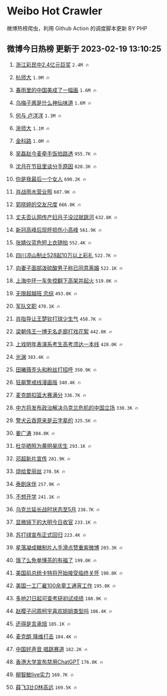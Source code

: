 # Weibo Hot Crawler 



微博热榜爬虫，利用 Github Action 的调度脚本更新 BY PHP 


## 微博今日热榜 更新于 2023-02-19 13:10:25 
1. [浙江彩民中2.4亿元巨奖](https://s.weibo.com/weibo?q=%23%E6%B5%99%E6%B1%9F%E5%BD%A9%E6%B0%91%E4%B8%AD2.4%E4%BA%BF%E5%85%83%E5%B7%A8%E5%A5%96%23&t=31&band_rank=1&Refer=top) `2.4M 🔥` 

1. [杭师大](https://s.weibo.com/weibo?q=%23%E6%9D%AD%E5%B8%88%E5%A4%A7%23&t=31&band_rank=2&Refer=top) `1.9M 🔥` 

1. [春雨里的中国美成了一幅画](https://s.weibo.com/weibo?q=%23%E6%98%A5%E9%9B%A8%E9%87%8C%E7%9A%84%E4%B8%AD%E5%9B%BD%E7%BE%8E%E6%88%90%E4%BA%86%E4%B8%80%E5%B9%85%E7%94%BB%23&t=31&band_rank=3&Refer=top) `1.6M 🔥` 

1. [乌梅子酱是什么神仙味道](https://s.weibo.com/weibo?q=%23%E4%B9%8C%E6%A2%85%E5%AD%90%E9%85%B1%E6%98%AF%E4%BB%80%E4%B9%88%E7%A5%9E%E4%BB%99%E5%91%B3%E9%81%93%23&t=31&band_rank=4&Refer=top) `1.6M 🔥` 

1. [何与 卢洋洋](https://s.weibo.com/weibo?q=%E4%BD%95%E4%B8%8E%20%E5%8D%A2%E6%B4%8B%E6%B4%8B&t=31&band_rank=5&Refer=top) `1.3M 🔥` 

1. [浙师大](https://s.weibo.com/weibo?q=%E6%B5%99%E5%B8%88%E5%A4%A7&t=31&band_rank=6&Refer=top) `1.1M 🔥` 

1. [金科路](https://s.weibo.com/weibo?q=%23%E9%87%91%E7%A7%91%E8%B7%AF%23&t=31&band_rank=7&Refer=top) `1.0M 🔥` 

1. [吴磊赵今麦牵手饭拍路透](https://s.weibo.com/weibo?q=%23%E5%90%B4%E7%A3%8A%E8%B5%B5%E4%BB%8A%E9%BA%A6%E7%89%B5%E6%89%8B%E9%A5%AD%E6%8B%8D%E8%B7%AF%E9%80%8F%23&t=31&band_rank=8&Refer=top) `955.7K 🔥` 

1. [沈月在节目里谈分手原因](https://s.weibo.com/weibo?q=%23%E6%B2%88%E6%9C%88%E5%9C%A8%E8%8A%82%E7%9B%AE%E9%87%8C%E8%B0%88%E5%88%86%E6%89%8B%E5%8E%9F%E5%9B%A0%23&t=31&band_rank=9&Refer=top) `820.3K 🔥` 

1. [你是我最后一个女人](https://s.weibo.com/weibo?q=%23%E4%BD%A0%E6%98%AF%E6%88%91%E6%9C%80%E5%90%8E%E4%B8%80%E4%B8%AA%E5%A5%B3%E4%BA%BA%23&t=31&band_rank=10&Refer=top) `690.2K 🔥` 

1. [肖战雨水营业照](https://s.weibo.com/weibo?q=%23%E8%82%96%E6%88%98%E9%9B%A8%E6%B0%B4%E8%90%A5%E4%B8%9A%E7%85%A7%23&t=31&band_rank=11&Refer=top) `687.9K 🔥` 

1. [郭晓婷的交友尺度](https://s.weibo.com/weibo?q=%23%E9%83%AD%E6%99%93%E5%A9%B7%E7%9A%84%E4%BA%A4%E5%8F%8B%E5%B0%BA%E5%BA%A6%23&t=31&band_rank=12&Refer=top) `666.0K 🔥` 

1. [丈夫否认网传产妇月子没过就跳河](https://s.weibo.com/weibo?q=%23%E4%B8%88%E5%A4%AB%E5%90%A6%E8%AE%A4%E7%BD%91%E4%BC%A0%E4%BA%A7%E5%A6%87%E6%9C%88%E5%AD%90%E6%B2%A1%E8%BF%87%E5%B0%B1%E8%B7%B3%E6%B2%B3%23&t=31&band_rank=13&Refer=top) `632.8K 🔥` 

1. [新冠高峰后现肝损伤小高峰](https://s.weibo.com/weibo?q=%23%E6%96%B0%E5%86%A0%E9%AB%98%E5%B3%B0%E5%90%8E%E7%8E%B0%E8%82%9D%E6%8D%9F%E4%BC%A4%E5%B0%8F%E9%AB%98%E5%B3%B0%23&t=31&band_rank=14&Refer=top) `561.9K 🔥` 

1. [张婧仪蓝色短上衣随拍](https://s.weibo.com/weibo?q=%23%E5%BC%A0%E5%A9%A7%E4%BB%AA%E8%93%9D%E8%89%B2%E7%9F%AD%E4%B8%8A%E8%A1%A3%E9%9A%8F%E6%8B%8D%23&t=31&band_rank=15&Refer=top) `552.4K 🔥` 

1. [四川凉山制止528起10万以上彩礼](https://s.weibo.com/weibo?q=%23%E5%9B%9B%E5%B7%9D%E5%87%89%E5%B1%B1%E5%88%B6%E6%AD%A2528%E8%B5%B710%E4%B8%87%E4%BB%A5%E4%B8%8A%E5%BD%A9%E7%A4%BC%23&t=31&band_rank=16&Refer=top) `522.7K 🔥` 

1. [向妻子面部泼硫酸男子称已同意离婚](https://s.weibo.com/weibo?q=%23%E5%90%91%E5%A6%BB%E5%AD%90%E9%9D%A2%E9%83%A8%E6%B3%BC%E7%A1%AB%E9%85%B8%E7%94%B7%E5%AD%90%E7%A7%B0%E5%B7%B2%E5%90%8C%E6%84%8F%E7%A6%BB%E5%A9%9A%23&t=31&band_rank=17&Refer=top) `522.1K 🔥` 

1. [上海中环一车失控翻下高架并起火](https://s.weibo.com/weibo?q=%23%E4%B8%8A%E6%B5%B7%E4%B8%AD%E7%8E%AF%E4%B8%80%E8%BD%A6%E5%A4%B1%E6%8E%A7%E7%BF%BB%E4%B8%8B%E9%AB%98%E6%9E%B6%E5%B9%B6%E8%B5%B7%E7%81%AB%23&t=31&band_rank=18&Refer=top) `519.0K 🔥` 

1. [无限超越班 恋综](https://s.weibo.com/weibo?q=%E6%97%A0%E9%99%90%E8%B6%85%E8%B6%8A%E7%8F%AD%20%E6%81%8B%E7%BB%BC&t=31&band_rank=19&Refer=top) `493.0K 🔥` 

1. [军队文职](https://s.weibo.com/weibo?q=%23%E5%86%9B%E9%98%9F%E6%96%87%E8%81%8C%23&t=31&band_rank=20&Refer=top) `470.1K 🔥` 

1. [肖指导让王楚钦打球少生气](https://s.weibo.com/weibo?q=%23%E8%82%96%E6%8C%87%E5%AF%BC%E8%AE%A9%E7%8E%8B%E6%A5%9A%E9%92%A6%E6%89%93%E7%90%83%E5%B0%91%E7%94%9F%E6%B0%94%23&t=31&band_rank=21&Refer=top) `458.7K 🔥` 

1. [梁朝伟王一博无名走廊打戏花絮](https://s.weibo.com/weibo?q=%23%E6%A2%81%E6%9C%9D%E4%BC%9F%E7%8E%8B%E4%B8%80%E5%8D%9A%E6%97%A0%E5%90%8D%E8%B5%B0%E5%BB%8A%E6%89%93%E6%88%8F%E8%8A%B1%E7%B5%AE%23&t=31&band_rank=22&Refer=top) `442.0K 🔥` 

1. [上戏明年表演系考生高考须达一本线](https://s.weibo.com/weibo?q=%23%E4%B8%8A%E6%88%8F%E6%98%8E%E5%B9%B4%E8%A1%A8%E6%BC%94%E7%B3%BB%E8%80%83%E7%94%9F%E9%AB%98%E8%80%83%E9%A1%BB%E8%BE%BE%E4%B8%80%E6%9C%AC%E7%BA%BF%23&t=31&band_rank=23&Refer=top) `428.0K 🔥` 

1. [光渊](https://s.weibo.com/weibo?q=%23%E5%85%89%E6%B8%8A%23&t=31&band_rank=24&Refer=top) `383.4K 🔥` 

1. [田曦薇歪头和粉丝打招呼](https://s.weibo.com/weibo?q=%23%E7%94%B0%E6%9B%A6%E8%96%87%E6%AD%AA%E5%A4%B4%E5%92%8C%E7%B2%89%E4%B8%9D%E6%89%93%E6%8B%9B%E5%91%BC%23&t=31&band_rank=25&Refer=top) `350.9K 🔥` 

1. [狂飙警戒线漫画版](https://s.weibo.com/weibo?q=%23%E7%8B%82%E9%A3%99%E8%AD%A6%E6%88%92%E7%BA%BF%E6%BC%AB%E7%94%BB%E7%89%88%23&t=31&band_rank=26&Refer=top) `340.4K 🔥` 

1. [麦克朗扣篮大赛满分](https://s.weibo.com/weibo?q=%23%E9%BA%A6%E5%85%8B%E6%9C%97%E6%89%A3%E7%AF%AE%E5%A4%A7%E8%B5%9B%E6%BB%A1%E5%88%86%23&t=31&band_rank=27&Refer=top) `336.7K 🔥` 

1. [中方将发布政治解决乌克兰危机的中国立场](https://s.weibo.com/weibo?q=%23%E4%B8%AD%E6%96%B9%E5%B0%86%E5%8F%91%E5%B8%83%E6%94%BF%E6%B2%BB%E8%A7%A3%E5%86%B3%E4%B9%8C%E5%85%8B%E5%85%B0%E5%8D%B1%E6%9C%BA%E7%9A%84%E4%B8%AD%E5%9B%BD%E7%AB%8B%E5%9C%BA%23&t=31&band_rank=28&Refer=top) `330.3K 🔥` 

1. [警犬云吞原来是云字辈的](https://s.weibo.com/weibo?q=%23%E8%AD%A6%E7%8A%AC%E4%BA%91%E5%90%9E%E5%8E%9F%E6%9D%A5%E6%98%AF%E4%BA%91%E5%AD%97%E8%BE%88%E7%9A%84%23&t=31&band_rank=29&Refer=top) `325.5K 🔥` 

1. [姜广涛](https://s.weibo.com/weibo?q=%E5%A7%9C%E5%B9%BF%E6%B6%9B&t=31&band_rank=30&Refer=top) `304.0K 🔥` 

1. [杜华晒照为黄明昊庆生](https://s.weibo.com/weibo?q=%23%E6%9D%9C%E5%8D%8E%E6%99%92%E7%85%A7%E4%B8%BA%E9%BB%84%E6%98%8E%E6%98%8A%E5%BA%86%E7%94%9F%23&t=31&band_rank=31&Refer=top) `293.1K 🔥` 

1. [邓超新片宣传](https://s.weibo.com/weibo?q=%E9%82%93%E8%B6%85%E6%96%B0%E7%89%87%E5%AE%A3%E4%BC%A0&t=31&band_rank=32&Refer=top) `281.9K 🔥` 

1. [烧给爱丽丝](https://s.weibo.com/weibo?q=%E7%83%A7%E7%BB%99%E7%88%B1%E4%B8%BD%E4%B8%9D&t=31&band_rank=33&Refer=top) `278.5K 🔥` 

1. [泰剧床伴](https://s.weibo.com/weibo?q=%23%E6%B3%B0%E5%89%A7%E5%BA%8A%E4%BC%B4%23&t=31&band_rank=34&Refer=top) `257.9K 🔥` 

1. [不想开学](https://s.weibo.com/weibo?q=%23%E4%B8%8D%E6%83%B3%E5%BC%80%E5%AD%A6%23&t=31&band_rank=35&Refer=top) `241.1K 🔥` 

1. [乌克兰延长战时状态至5月](https://s.weibo.com/weibo?q=%23%E4%B9%8C%E5%85%8B%E5%85%B0%E5%BB%B6%E9%95%BF%E6%88%98%E6%97%B6%E7%8A%B6%E6%80%81%E8%87%B35%E6%9C%88%23&t=31&band_rank=36&Refer=top) `238.7K 🔥` 

1. [显微镜下的大明今日收官](https://s.weibo.com/weibo?q=%23%E6%98%BE%E5%BE%AE%E9%95%9C%E4%B8%8B%E7%9A%84%E5%A4%A7%E6%98%8E%E4%BB%8A%E6%97%A5%E6%94%B6%E5%AE%98%23&t=31&band_rank=37&Refer=top) `233.1K 🔥` 

1. [苏打绿宣布正式回归](https://s.weibo.com/weibo?q=%23%E8%8B%8F%E6%89%93%E7%BB%BF%E5%AE%A3%E5%B8%83%E6%AD%A3%E5%BC%8F%E5%9B%9E%E5%BD%92%23&t=31&band_rank=38&Refer=top) `223.4K 🔥` 

1. [星落凝成糖制片人手滑点赞重紫微博](https://s.weibo.com/weibo?q=%23%E6%98%9F%E8%90%BD%E5%87%9D%E6%88%90%E7%B3%96%E5%88%B6%E7%89%87%E4%BA%BA%E6%89%8B%E6%BB%91%E7%82%B9%E8%B5%9E%E9%87%8D%E7%B4%AB%E5%BE%AE%E5%8D%9A%23&t=31&band_rank=39&Refer=top) `203.3K 🔥` 

1. [饿了么免单懂茶的有福了](https://s.weibo.com/weibo?q=%23%E9%A5%BF%E4%BA%86%E4%B9%88%E5%85%8D%E5%8D%95%E6%87%82%E8%8C%B6%E7%9A%84%E6%9C%89%E7%A6%8F%E4%BA%86%23&t=31&band_rank=40&Refer=top) `199.0K 🔥` 

1. [美国前总统卡特将开始接受临终关怀](https://s.weibo.com/weibo?q=%23%E7%BE%8E%E5%9B%BD%E5%89%8D%E6%80%BB%E7%BB%9F%E5%8D%A1%E7%89%B9%E5%B0%86%E5%BC%80%E5%A7%8B%E6%8E%A5%E5%8F%97%E4%B8%B4%E7%BB%88%E5%85%B3%E6%80%80%23&t=31&band_rank=41&Refer=top) `198.8K 🔥` 

1. [美国一工厂雇100余童工通宵工作](https://s.weibo.com/weibo?q=%23%E7%BE%8E%E5%9B%BD%E4%B8%80%E5%B7%A5%E5%8E%82%E9%9B%87100%E4%BD%99%E7%AB%A5%E5%B7%A5%E9%80%9A%E5%AE%B5%E5%B7%A5%E4%BD%9C%23&t=31&band_rank=42&Refer=top) `195.8K 🔥` 

1. [多地21日起可查考研初试成绩](https://s.weibo.com/weibo?q=%23%E5%A4%9A%E5%9C%B021%E6%97%A5%E8%B5%B7%E5%8F%AF%E6%9F%A5%E8%80%83%E7%A0%94%E5%88%9D%E8%AF%95%E6%88%90%E7%BB%A9%23&t=31&band_rank=43&Refer=top) `188.9K 🔥` 

1. [赵樱子问周柯宇喜欢姐姐类型吗](https://s.weibo.com/weibo?q=%23%E8%B5%B5%E6%A8%B1%E5%AD%90%E9%97%AE%E5%91%A8%E6%9F%AF%E5%AE%87%E5%96%9C%E6%AC%A2%E5%A7%90%E5%A7%90%E7%B1%BB%E5%9E%8B%E5%90%97%23&t=31&band_rank=44&Refer=top) `186.4K 🔥` 

1. [还得是言承旭](https://s.weibo.com/weibo?q=%E8%BF%98%E5%BE%97%E6%98%AF%E8%A8%80%E6%89%BF%E6%97%AD&t=31&band_rank=45&Refer=top) `185.1K 🔥` 

1. [麦克朗 降维打击](https://s.weibo.com/weibo?q=%E9%BA%A6%E5%85%8B%E6%9C%97%20%E9%99%8D%E7%BB%B4%E6%89%93%E5%87%BB&t=31&band_rank=46&Refer=top) `184.4K 🔥` 

1. [中国好声音 唱跳赛道](https://s.weibo.com/weibo?q=%E4%B8%AD%E5%9B%BD%E5%A5%BD%E5%A3%B0%E9%9F%B3%20%E5%94%B1%E8%B7%B3%E8%B5%9B%E9%81%93&t=31&band_rank=47&Refer=top) `182.2K 🔥` 

1. [香港大学宣布禁用ChatGPT](https://s.weibo.com/weibo?q=%23%E9%A6%99%E6%B8%AF%E5%A4%A7%E5%AD%A6%E5%AE%A3%E5%B8%83%E7%A6%81%E7%94%A8ChatGPT%23&t=31&band_rank=48&Refer=top) `176.0K 🔥` 

1. [柳智敏live实力](https://s.weibo.com/weibo?q=%23%E6%9F%B3%E6%99%BA%E6%95%8Flive%E5%AE%9E%E5%8A%9B%23&t=31&band_rank=49&Refer=top) `169.7K 🔥` 

1. [薛飞3比0林高远](https://s.weibo.com/weibo?q=%23%E8%96%9B%E9%A3%9E3%E6%AF%940%E6%9E%97%E9%AB%98%E8%BF%9C%23&t=31&band_rank=50&Refer=top) `169.5K 🔥` 

